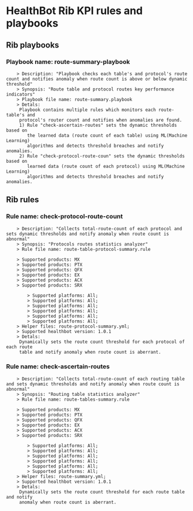 # HealthBot Rib KPI rules and playbooks

## Rib playbooks
### Playbook name: route-summary-playbook 
		> Description: "Playbook checks each table's and protocol's route count and notifies anomaly when route count is above or below dynamic threshold"
		> Synopsis: "Route table and protocol routes key performance indicators"
		> Playbook file name: route-summary.playbook
		> Detals:
		 Playbook contains multiple rules which monitors each route-table's and
		 protocol's router count and notifies when anomalies are found.
		 1) Rule "check-ascertain-routes" sets the dynamic thresholds based on
		    the learned data (route count of each table) using ML(Machine Learning)
		    algorithms and detects threshold breaches and notify anomalies.
		 2) Rule "check-protocol-route-coun" sets the dynamic thresholds based on
		    learned data (route count of each protocol) using ML(Machine Learning)
		    algorithms and detects threshold breaches and notify anomalies.

## Rib rules

### Rule name: check-protocol-route-count 
		> Description: "Collects total-route-count of each protocol and sets dynamic thresholds and notify anomaly when route count is abnormal"
		> Synopsis: "Protocols routes statistics analyzer"
		> Rule file name: route-table-protocol-summary.rule

		> Supported products: MX 
		> Supported products: PTX 
		> Supported products: QFX 
		> Supported products: EX 
		> Supported products: ACX 
		> Supported products: SRX 

			> Supported platforms: All;
			> Supported platforms: All;
			> Supported platforms: All;
			> Supported platforms: All;
			> Supported platforms: All;
			> Supported platforms: All;
		> Helper files: route-protocol-summary.yml;
		> Supported healthbot version: 1.0.1
		> Detals:
		 Dynamically sets the route count threshold for each protocol of each route
		 table and notify anomaly when route count is aberrant.
### Rule name: check-ascertain-routes 
		> Description: "Collects total-route-count of each routing table and sets dynamic thresholds and notify anomaly when route count is abnormal"
		> Synopsis: "Routing table statistics analyzer"
		> Rule file name: route-tables-summary.rule

		> Supported products: MX 
		> Supported products: PTX 
		> Supported products: QFX 
		> Supported products: EX 
		> Supported products: ACX 
		> Supported products: SRX 

			> Supported platforms: All;
			> Supported platforms: All;
			> Supported platforms: All;
			> Supported platforms: All;
			> Supported platforms: All;
			> Supported platforms: All;
		> Helper files: route-summary.yml;
		> Supported healthbot version: 1.0.1
		> Detals:
		 Dynamically sets the route count threshold for each route table and notify
		 anomaly when route count is aberrant.
